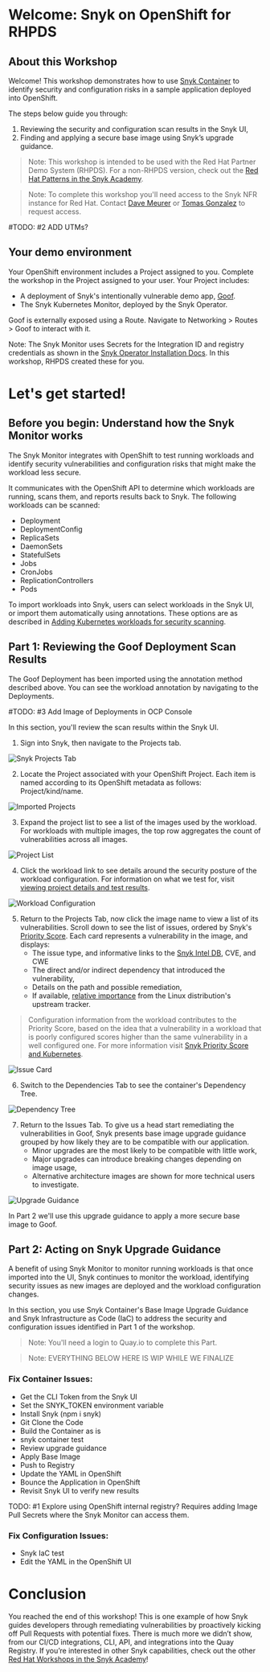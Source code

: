 # Welcome: Snyk on OpenShift for RHPDS 
## About this Workshop
Welcome! This workshop demonstrates how to use [Snyk Container](https://snyk.io/product/container-vulnerability-management/) to identify security and configuration risks in a sample application deployed into OpenShift. 

The steps below guide you through:
1. Reviewing the security and configuration scan results in the Snyk UI,
2. Finding and applying a secure base image using Snyk’s upgrade guidance.

> Note: This workshop is intended to be used with the Red Hat Partner Demo System (RHPDS). For a non-RHPDS version, check out the [Red Hat Patterns in the Snyk Academy](https://solutions.snyk.io/partner-workshops/red-hat).

> Note: To complete this workshop you'll need access to the Snyk NFR instance for Red Hat. Contact [Dave Meurer](mailto:dmeurer@redhat.com) or [Tomas Gonzalez](mailto:tomas@snyk.io) to request access.

#TODO: #2 ADD UTMs? 

## Your demo environment
Your OpenShift environment includes a Project assigned to you. Complete the workshop in the Project assigned to your user. Your Project includes:

- A deployment of Snyk's intentionally vulnerable demo app, [Goof](https://github.com/snyk-partners/redhat-academy).  
- The Snyk Kubernetes Monitor, deployed by the Snyk Operator.

Goof is externally exposed using a Route. Navigate to Networking > Routes > Goof to interact with it.

 Note: The Snyk Monitor uses Secrets for the Integration ID and registry credentials as shown in the [Snyk Operator Installation Docs](https://support.snyk.io/hc/en-us/articles/360006548317-Install-the-Snyk-controller-with-OpenShift-4-and-OperatorHub). In this workshop, RHPDS created these for you. 

# Let's get started!
## Before you begin: Understand how the Snyk Monitor works
The Snyk Monitor integrates with OpenShift to test running workloads and identify security vulnerabilities and configuration risks that might make the workload less secure. 

It communicates with the OpenShift API to determine which workloads are running, scans them, and reports results back to Snyk. The following workloads can be scanned:
- Deployment
- DeploymentConfig
- ReplicaSets
- DaemonSets
- StatefulSets
- Jobs
- CronJobs
- ReplicationControllers
- Pods

To import workloads into Snyk, users can select workloads in the Snyk UI, or import them automatically using annotations. These options are as described in [Adding Kubernetes workloads for security scanning](https://support.snyk.io/hc/articles/360003947117#UUID-a0526554-0943-3363-6977-7a11f766ede2).

## Part 1: Reviewing the Goof Deployment Scan Results
The Goof Deployment has been imported using the annotation method described above. You can see the workload annotation by navigating to the Deployments. 

#TODO: #3 Add Image of Deployments in OCP Console

In this section, you'll review the scan results within the Snyk UI. 

1. Sign into Snyk, then navigate to the Projects tab. 

![Snyk Projects Tab](./images/snyk-projects-tab.png)

2. Locate the Project associated with your OpenShift Project. Each item is named according to its OpenShift metadata as follows: Project/kind/name.

![Imported Projects](./images/imported-projects.png)

3. Expand the project list to see a list of the images used by the workload. For workloads with multiple images, the top row aggregates the count of vulnerabilities across all images.

![Project List](./images/project-list.png)

4. Click the workload link to see details around the security posture of the workload configuration. For information on what we test for, visit [viewing project details and test results](https://support.snyk.io/hc/en-us/articles/360003916178-Viewing-project-details-and-test-results).

![Workload Configuration](./images/workload-config.png)

5. Return to the Projects Tab, now click the image name to view a list of its vulnerabilities. Scroll down to see the list of issues, ordered by Snyk's [Priority Score](https://support.snyk.io/hc/en-us/articles/360009884837). Each card represents a vulnerability in the image, and displays:
    - The issue type, and informative links to the [Snyk Intel DB](https://snyk.io/product/vulnerability-database/), CVE, and CWE
    - The direct and/or indirect dependency that introduced the vulnerability,
    - Details on the path and possible remediation,
    - If available, [relative importance](https://support.snyk.io/hc/en-us/articles/360013304357) from the Linux distribution's upstream tracker.

> Configuration information from the workload contributes to the Priority Score, based on the idea that a vulnerability in a workload that is poorly configured scores higher than the same vulnerability in a well configured one. For more information visit [Snyk Priority Score and Kubernetes](https://support.snyk.io/hc/en-us/articles/360010906897-Snyk-Priority-Score-and-Kubernetes). 

![Issue Card](./images/issue-card.png)

6. Switch to the Dependencies Tab to see the container's Dependency Tree.

![Dependency Tree](./images/dependency-tree.png)

7. Return to the Issues Tab. To give us a head start remediating the vulnerabilities in Goof, Snyk presents base image upgrade guidance grouped by how likely they are to be compatible with our application. 
    - Minor upgrades are the most likely to be compatible with little work, 
    - Major upgrades can introduce breaking changes depending on image usage,
    - Alternative architecture images are shown for more technical users to investigate.

![Upgrade Guidance](./images/upgrade-guidance.png)

In Part 2 we'll use this upgrade guidance to apply a more secure base image to Goof. 

## Part 2: Acting on Snyk Upgrade Guidance
A benefit of using Snyk Monitor to monitor running workloads is that once imported into the UI, Snyk continues to monitor the workload, identifying security issues as new images are deployed and the workload configuration changes.

In this section, you use Snyk Container's Base Image Upgrade Guidance and Snyk Infrastructure as Code (IaC) to address the security and configuration issues identified in Part 1 of the workshop.

> Note: You'll need a login to Quay.io to complete this Part.

> Note: EVERYTHING BELOW HERE IS WIP WHILE WE FINALIZE

### Fix Container Issues:
- Get the CLI Token from the Snyk UI
- Set the SNYK_TOKEN environment variable
- Install Snyk (npm i snyk)
- Git Clone the Code
- Build the Container as is
- snyk container test
- Review upgrade guidance
- Apply Base Image
- Push to Registry
- Update the YAML in OpenShift
- Bounce the Application in OpenShift
- Revisit Snyk UI to verify new results

TODO: #1 Explore using OpenShift internal registry? Requires adding Image Pull Secrets where the Snyk Monitor can access them. 

### Fix Configuration Issues:
- Snyk IaC test
- Edit the YAML in the OpenShift UI

# Conclusion

You reached the end of this workshop! This is one example of how Snyk guides developers through remediating vulnerabilities by proactively kicking off Pull Requests with potential fixes. There is much more we didn’t show, from our CI/CD integrations, CLI, API, and integrations into the Quay Registry. If you’re interested in other Snyk capabilities, check out the other [Red Hat Workshops in the Snyk Academy](https://solutions.snyk.io/partner-workshops/red-hat)!

